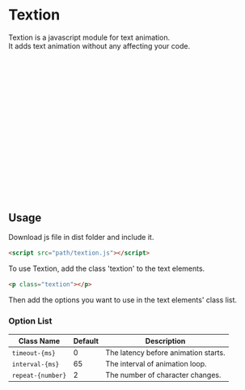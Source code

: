 # Textion
Textion is a javascript module for text animation.<br>
It adds text animation without any affecting your code.

<img src="./data/textionGIF.gif">

## Usage
Download js file in dist folder and include it.
```html
<script src="path/textion.js"></script>
```
To use Textion, add the class 'textion' to the text elements.
```html
<p class="textion"></p>
```
Then add the options you want to use in the text elements' class list.

### Option List
|Class Name|Default|Description|
|-|-|-|
|`timeout-{ms}`|0|The latency before animation starts.|
|`interval-{ms}`|65|The interval of animation loop.|
|`repeat-{number}`|2|The number of character changes.|
